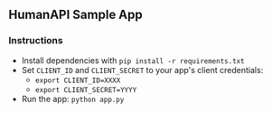 ## HumanAPI Sample App

### Instructions

- Install dependencies with `pip install -r requirements.txt`
- Set `CLIENT_ID` and `CLIENT_SECRET` to your app's client credentials:
    - `export CLIENT_ID=XXXX`
    - `export CLIENT_SECRET=YYYY`
- Run the app: `python app.py`
